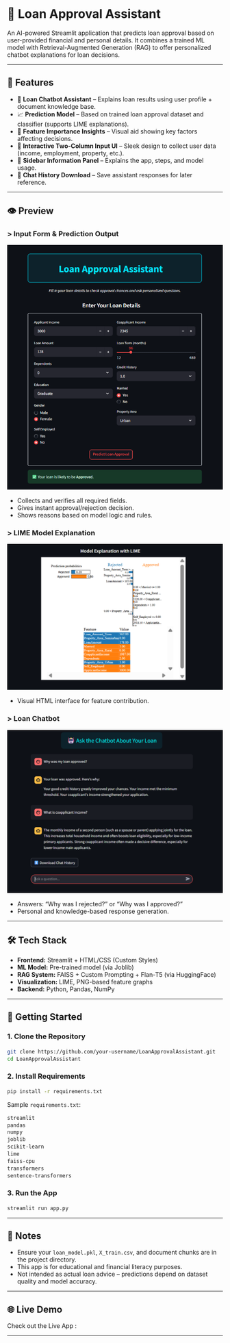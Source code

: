 
# 🏦 Loan Approval Assistant

An AI-powered Streamlit application that predicts loan approval based on user-provided financial and personal details. It combines a trained ML model with Retrieval-Augmented Generation (RAG) to offer personalized chatbot explanations for loan decisions.

---

## 🚀 Features

- 🤖 **Loan Chatbot Assistant** – Explains loan results using user profile + document knowledge base.
- 📈 **Prediction Model** – Based on trained loan approval dataset and classifier (supports LIME explanations).
- 🧠 **Feature Importance Insights** – Visual aid showing key factors affecting decisions.
- 🧾 **Interactive Two-Column Input UI** – Sleek design to collect user data (income, employment, property, etc.).
- 📘 **Sidebar Information Panel** – Explains the app, steps, and model usage.
- 📝 **Chat History Download** – Save assistant responses for later reference.

---

## 👁️ Preview

### > Input Form & Prediction Output
![Form](Snapshots/form.png)
- Collects and verifies all required fields.
- Gives instant approval/rejection decision.
- Shows reasons based on model logic and rules.

### > LIME Model Explanation
![Lime](Snapshots/lime.png)
- Visual HTML interface for feature contribution.

### > Loan Chatbot
![Lime](Snapshots/chatbot.png)
- Answers: “Why was I rejected?” or “Why was I approved?”
- Personal and knowledge-based response generation.

---

## 🛠️ Tech Stack

- **Frontend:** Streamlit + HTML/CSS (Custom Styles)
- **ML Model:** Pre-trained model (via Joblib)
- **RAG System:** FAISS + Custom Prompting + Flan-T5 (via HuggingFace)
- **Visualization:** LIME, PNG-based feature graphs
- **Backend:** Python, Pandas, NumPy

---

## 🔧 Getting Started

### 1. Clone the Repository

```bash
git clone https://github.com/your-username/LoanApprovalAssistant.git
cd LoanApprovalAssistant
```

### 2. Install Requirements

```bash
pip install -r requirements.txt
```

Sample `requirements.txt`:

```txt
streamlit
pandas
numpy
joblib
scikit-learn
lime
faiss-cpu
transformers
sentence-transformers
```

### 3. Run the App

```bash
streamlit run app.py
```

---

## 📌 Notes

- Ensure your `loan_model.pkl`, `X_train.csv`, and document chunks are in the project directory.
- This app is for educational and financial literacy purposes.
- Not intended as actual loan advice – predictions depend on dataset quality and model accuracy.

---
## 🌐 Live Demo

Check out the Live App : 

---



